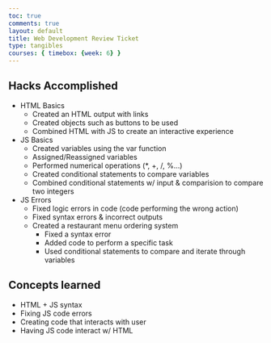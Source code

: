 ```yaml
---
toc: true
comments: true
layout: default
title: Web Development Review Ticket
type: tangibles
courses: { timebox: {week: 6} }
---
```


## Hacks Accomplished
  - HTML Basics
    - Created an HTML output with links
    - Created objects such as buttons to be used
    - Combined HTML with JS to create an interactive experience
  - JS Basics
    - Created variables using the var function
    - Assigned/Reassigned variables
    - Performed numerical operations (*, +, /, %...)
    - Created conditional statements to compare variables
    - Combined conditional statements w/ input & comparision to compare two integers
  - JS Errors
    - Fixed logic errors in code (code performing the wrong action)
    - Fixed syntax errors & incorrect outputs
    - Created a restaurant menu ordering system 
      - Fixed a syntax error
      - Added code to perform a specific task
      - Used conditional statements to compare and iterate through variables

## Concepts learned
- HTML + JS syntax
- Fixing JS code errors
- Creating code that interacts with user
- Having JS code interact w/ HTML
